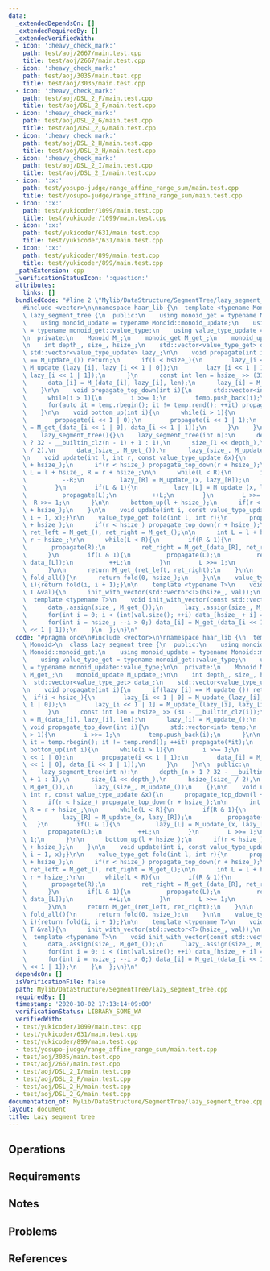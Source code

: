 ```yaml
---
data:
  _extendedDependsOn: []
  _extendedRequiredBy: []
  _extendedVerifiedWith:
  - icon: ':heavy_check_mark:'
    path: test/aoj/2667/main.test.cpp
    title: test/aoj/2667/main.test.cpp
  - icon: ':heavy_check_mark:'
    path: test/aoj/3035/main.test.cpp
    title: test/aoj/3035/main.test.cpp
  - icon: ':heavy_check_mark:'
    path: test/aoj/DSL_2_F/main.test.cpp
    title: test/aoj/DSL_2_F/main.test.cpp
  - icon: ':heavy_check_mark:'
    path: test/aoj/DSL_2_G/main.test.cpp
    title: test/aoj/DSL_2_G/main.test.cpp
  - icon: ':heavy_check_mark:'
    path: test/aoj/DSL_2_H/main.test.cpp
    title: test/aoj/DSL_2_H/main.test.cpp
  - icon: ':heavy_check_mark:'
    path: test/aoj/DSL_2_I/main.test.cpp
    title: test/aoj/DSL_2_I/main.test.cpp
  - icon: ':x:'
    path: test/yosupo-judge/range_affine_range_sum/main.test.cpp
    title: test/yosupo-judge/range_affine_range_sum/main.test.cpp
  - icon: ':x:'
    path: test/yukicoder/1099/main.test.cpp
    title: test/yukicoder/1099/main.test.cpp
  - icon: ':x:'
    path: test/yukicoder/631/main.test.cpp
    title: test/yukicoder/631/main.test.cpp
  - icon: ':x:'
    path: test/yukicoder/899/main.test.cpp
    title: test/yukicoder/899/main.test.cpp
  _pathExtension: cpp
  _verificationStatusIcon: ':question:'
  attributes:
    links: []
  bundledCode: "#line 2 \"Mylib/DataStructure/SegmentTree/lazy_segment_tree.cpp\"\n\
    #include <vector>\n\nnamespace haar_lib {\n  template <typename Monoid>\n  class\
    \ lazy_segment_tree {\n  public:\n    using monoid_get = typename Monoid::monoid_get;\n\
    \    using monoid_update = typename Monoid::monoid_update;\n    using value_type_get\
    \ = typename monoid_get::value_type;\n    using value_type_update = typename monoid_update::value_type;\n\
    \n  private:\n    Monoid M_;\n    monoid_get M_get_;\n    monoid_update M_update_;\n\
    \n    int depth_, size_, hsize_;\n    std::vector<value_type_get> data_;\n   \
    \ std::vector<value_type_update> lazy_;\n\n    void propagate(int i){\n      if(lazy_[i]\
    \ == M_update_()) return;\n      if(i < hsize_){\n        lazy_[i << 1 | 0] =\
    \ M_update_(lazy_[i], lazy_[i << 1 | 0]);\n        lazy_[i << 1 | 1] = M_update_(lazy_[i],\
    \ lazy_[i << 1 | 1]);\n      }\n      const int len = hsize_ >> (31 - __builtin_clz(i));\n\
    \      data_[i] = M_(data_[i], lazy_[i], len);\n      lazy_[i] = M_update_();\n\
    \    }\n\n    void propagate_top_down(int i){\n      std::vector<int> temp;\n\
    \      while(i > 1){\n        i >>= 1;\n        temp.push_back(i);\n      }\n\n\
    \      for(auto it = temp.rbegin(); it != temp.rend(); ++it) propagate(*it);\n\
    \    }\n\n    void bottom_up(int i){\n      while(i > 1){\n        i >>= 1;\n\
    \        propagate(i << 1 | 0);\n        propagate(i << 1 | 1);\n        data_[i]\
    \ = M_get_(data_[i << 1 | 0], data_[i << 1 | 1]);\n      }\n    }\n\n  public:\n\
    \    lazy_segment_tree(){}\n    lazy_segment_tree(int n):\n      depth_(n > 1\
    \ ? 32 - __builtin_clz(n - 1) + 1 : 1),\n      size_(1 << depth_),\n      hsize_(size_\
    \ / 2),\n      data_(size_, M_get_()),\n      lazy_(size_, M_update_())\n    {}\n\
    \n    void update(int l, int r, const value_type_update &x){\n      propagate_top_down(l\
    \ + hsize_);\n      if(r < hsize_) propagate_top_down(r + hsize_);\n\n      int\
    \ L = l + hsize_, R = r + hsize_;\n\n      while(L < R){\n        if(R & 1){\n\
    \          --R;\n          lazy_[R] = M_update_(x, lazy_[R]);\n          propagate(R);\n\
    \        }\n        if(L & 1){\n          lazy_[L] = M_update_(x, lazy_[L]);\n\
    \          propagate(L);\n          ++L;\n        }\n        L >>= 1;\n      \
    \  R >>= 1;\n      }\n\n      bottom_up(l + hsize_);\n      if(r < hsize_) bottom_up(r\
    \ + hsize_);\n    }\n\n    void update(int i, const value_type_update &x){update(i,\
    \ i + 1, x);}\n\n    value_type_get fold(int l, int r){\n      propagate_top_down(l\
    \ + hsize_);\n      if(r < hsize_) propagate_top_down(r + hsize_);\n\n      value_type_get\
    \ ret_left = M_get_(), ret_right = M_get_();\n\n      int L = l + hsize_, R =\
    \ r + hsize_;\n\n      while(L < R){\n        if(R & 1){\n          --R;\n   \
    \       propagate(R);\n          ret_right = M_get_(data_[R], ret_right);\n  \
    \      }\n        if(L & 1){\n          propagate(L);\n          ret_left = M_get_(ret_left,\
    \ data_[L]);\n          ++L;\n        }\n        L >>= 1;\n        R >>= 1;\n\
    \      }\n\n      return M_get_(ret_left, ret_right);\n    }\n\n    value_type_get\
    \ fold_all(){\n      return fold(0, hsize_);\n    }\n\n    value_type_get operator[](int\
    \ i){return fold(i, i + 1);}\n\n    template <typename T>\n    void init(const\
    \ T &val){\n      init_with_vector(std::vector<T>(hsize_, val));\n    }\n\n  \
    \  template <typename T>\n    void init_with_vector(const std::vector<T> &val){\n\
    \      data_.assign(size_, M_get_());\n      lazy_.assign(size_, M_update_());\n\
    \      for(int i = 0; i < (int)val.size(); ++i) data_[hsize_ + i] = (value_type_get)val[i];\n\
    \      for(int i = hsize_; --i > 0;) data_[i] = M_get_(data_[i << 1 | 0], data_[i\
    \ << 1 | 1]);\n    }\n  };\n}\n"
  code: "#pragma once\n#include <vector>\n\nnamespace haar_lib {\n  template <typename\
    \ Monoid>\n  class lazy_segment_tree {\n  public:\n    using monoid_get = typename\
    \ Monoid::monoid_get;\n    using monoid_update = typename Monoid::monoid_update;\n\
    \    using value_type_get = typename monoid_get::value_type;\n    using value_type_update\
    \ = typename monoid_update::value_type;\n\n  private:\n    Monoid M_;\n    monoid_get\
    \ M_get_;\n    monoid_update M_update_;\n\n    int depth_, size_, hsize_;\n  \
    \  std::vector<value_type_get> data_;\n    std::vector<value_type_update> lazy_;\n\
    \n    void propagate(int i){\n      if(lazy_[i] == M_update_()) return;\n    \
    \  if(i < hsize_){\n        lazy_[i << 1 | 0] = M_update_(lazy_[i], lazy_[i <<\
    \ 1 | 0]);\n        lazy_[i << 1 | 1] = M_update_(lazy_[i], lazy_[i << 1 | 1]);\n\
    \      }\n      const int len = hsize_ >> (31 - __builtin_clz(i));\n      data_[i]\
    \ = M_(data_[i], lazy_[i], len);\n      lazy_[i] = M_update_();\n    }\n\n   \
    \ void propagate_top_down(int i){\n      std::vector<int> temp;\n      while(i\
    \ > 1){\n        i >>= 1;\n        temp.push_back(i);\n      }\n\n      for(auto\
    \ it = temp.rbegin(); it != temp.rend(); ++it) propagate(*it);\n    }\n\n    void\
    \ bottom_up(int i){\n      while(i > 1){\n        i >>= 1;\n        propagate(i\
    \ << 1 | 0);\n        propagate(i << 1 | 1);\n        data_[i] = M_get_(data_[i\
    \ << 1 | 0], data_[i << 1 | 1]);\n      }\n    }\n\n  public:\n    lazy_segment_tree(){}\n\
    \    lazy_segment_tree(int n):\n      depth_(n > 1 ? 32 - __builtin_clz(n - 1)\
    \ + 1 : 1),\n      size_(1 << depth_),\n      hsize_(size_ / 2),\n      data_(size_,\
    \ M_get_()),\n      lazy_(size_, M_update_())\n    {}\n\n    void update(int l,\
    \ int r, const value_type_update &x){\n      propagate_top_down(l + hsize_);\n\
    \      if(r < hsize_) propagate_top_down(r + hsize_);\n\n      int L = l + hsize_,\
    \ R = r + hsize_;\n\n      while(L < R){\n        if(R & 1){\n          --R;\n\
    \          lazy_[R] = M_update_(x, lazy_[R]);\n          propagate(R);\n     \
    \   }\n        if(L & 1){\n          lazy_[L] = M_update_(x, lazy_[L]);\n    \
    \      propagate(L);\n          ++L;\n        }\n        L >>= 1;\n        R >>=\
    \ 1;\n      }\n\n      bottom_up(l + hsize_);\n      if(r < hsize_) bottom_up(r\
    \ + hsize_);\n    }\n\n    void update(int i, const value_type_update &x){update(i,\
    \ i + 1, x);}\n\n    value_type_get fold(int l, int r){\n      propagate_top_down(l\
    \ + hsize_);\n      if(r < hsize_) propagate_top_down(r + hsize_);\n\n      value_type_get\
    \ ret_left = M_get_(), ret_right = M_get_();\n\n      int L = l + hsize_, R =\
    \ r + hsize_;\n\n      while(L < R){\n        if(R & 1){\n          --R;\n   \
    \       propagate(R);\n          ret_right = M_get_(data_[R], ret_right);\n  \
    \      }\n        if(L & 1){\n          propagate(L);\n          ret_left = M_get_(ret_left,\
    \ data_[L]);\n          ++L;\n        }\n        L >>= 1;\n        R >>= 1;\n\
    \      }\n\n      return M_get_(ret_left, ret_right);\n    }\n\n    value_type_get\
    \ fold_all(){\n      return fold(0, hsize_);\n    }\n\n    value_type_get operator[](int\
    \ i){return fold(i, i + 1);}\n\n    template <typename T>\n    void init(const\
    \ T &val){\n      init_with_vector(std::vector<T>(hsize_, val));\n    }\n\n  \
    \  template <typename T>\n    void init_with_vector(const std::vector<T> &val){\n\
    \      data_.assign(size_, M_get_());\n      lazy_.assign(size_, M_update_());\n\
    \      for(int i = 0; i < (int)val.size(); ++i) data_[hsize_ + i] = (value_type_get)val[i];\n\
    \      for(int i = hsize_; --i > 0;) data_[i] = M_get_(data_[i << 1 | 0], data_[i\
    \ << 1 | 1]);\n    }\n  };\n}\n"
  dependsOn: []
  isVerificationFile: false
  path: Mylib/DataStructure/SegmentTree/lazy_segment_tree.cpp
  requiredBy: []
  timestamp: '2020-10-02 17:13:14+09:00'
  verificationStatus: LIBRARY_SOME_WA
  verifiedWith:
  - test/yukicoder/1099/main.test.cpp
  - test/yukicoder/631/main.test.cpp
  - test/yukicoder/899/main.test.cpp
  - test/yosupo-judge/range_affine_range_sum/main.test.cpp
  - test/aoj/3035/main.test.cpp
  - test/aoj/2667/main.test.cpp
  - test/aoj/DSL_2_I/main.test.cpp
  - test/aoj/DSL_2_F/main.test.cpp
  - test/aoj/DSL_2_H/main.test.cpp
  - test/aoj/DSL_2_G/main.test.cpp
documentation_of: Mylib/DataStructure/SegmentTree/lazy_segment_tree.cpp
layout: document
title: Lazy segment tree
---
```


## Operations

## Requirements

## Notes

## Problems

## References

